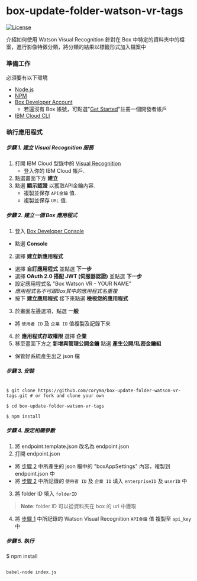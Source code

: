 # box-update-folder-watson-vr-tags
[![License](https://img.shields.io/badge/license-MIT-blue.svg?style=flat)](http://opensource.org/licenses/MIT  "Feel free to contribute.")

介紹如何使用 Watson Visual Recognition 針對在 Box 中特定的資料夾中的檔案，進行影像特徵分類，將分類的結果以標籤形式加入檔案中

### 準備工作

必須要有以下環境
- [Node.js](https://nodejs.org/en/)
- [NPM](https://www.npmjs.com/)
- [Box Developer Account](https://developer.box.com/)
	* 若還沒有 Box 帳號，可點選"[Get Started](https://account.box.com/signup/n/developer)"註冊一個開發者帳戶
- [IBM Cloud CLI](https://console.bluemix.net/docs/cli/index.html#overview)

  

### 執行應用程式

##### 步驟 1. 建立 Visual Recognition 服務
1. 打開 IBM Cloud 型錄中的 [Visual Recognition](https://console.bluemix.net/catalog/services/visual-recognition) 
    * 登入你的 IBM Cloud 帳戶.
2. 點選畫面下方 **建立**
3. 點選 **顯示認證** 以獲取API金鑰內容.
    * 複製並保存 `API金鑰` 值.
    * 複製並保存 `URL` 值.

##### 步驟 2. 建立一個 Box 應用程式

1. 登入 [Box Developer Console](https://developer.box.com)
* 點選 **Console**
2. 選擇 **建立新應用程式**
* 選擇 **自訂應用程式** 並點選 **下一步**
* 選擇 **OAuth 2.0 搭配 JWT (伺服器認證)**  並點選 **下一步**
* 設定應用程式名 "Box Watson VR - YOUR NAME"
*  *應用程式名不可跟Box其中的應用程式名重複*
* 按下 **建立應用程式** 接下來點選 **檢視您的應用程式**
3. 於畫面左邊選項，點選 **一般**
* 將 `使用者 ID` 及 `企業 ID` 值複製及記錄下來
4. 於 **應用程式存取權限** 選擇 **企業**
5. 移至畫面下方之 **新增與管理公開金鑰** 點選 **產生公開/私密金鑰組**
* 保管好系統產生出之 json 檔
  
##### 步驟 3. 安裝


```

$ git clone https://github.com/coryma/box-update-folder-watson-vr-tags.git # or fork and clone your own

$ cd box-update-folder-watson-vr-tags

$ npm install

```

##### 步驟 4. 設定相關參數

1. 將 endpoint.template.json 改名為 endpoint.json
2. 打開 endpoint.json
* 將 [步驟 2](#%E6%AD%A5%E9%A9%9F-2-%E5%BB%BA%E7%AB%8B%E4%B8%80%E5%80%8B-box-%E6%87%89%E7%94%A8%E7%A8%8B%E5%BC%8F) 中所產生的 json 檔中的 "boxAppSettings" 內容，複製到 endpoint.json 中
* 將 [步驟 2](#%E6%AD%A5%E9%A9%9F-2-%E5%BB%BA%E7%AB%8B%E4%B8%80%E5%80%8B-box-%E6%87%89%E7%94%A8%E7%A8%8B%E5%BC%8F) 中所記錄的 `使用者 ID` 及 `企業 ID` 填入 `enterpriseID` 及 `userID` 中
3. 將 folder ID 填入 `folderID`
> **Note**: folder ID 可以從資料夾在 box 的 url 中獲取
4. 將 [步驟 1](#%E6%AD%A5%E9%A9%9F-1-%E5%BB%BA%E7%AB%8B-visual-recognition-%E6%9C%8D%E5%8B%99) 中所記錄的 Watson Visual Recognition `API金鑰` 值 複製至 `api_key` 中

##### 步驟 5. 執行

$ npm install

```bash

babel-node index.js

```
